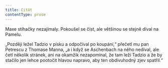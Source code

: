 ```yaml
---
title: Citát
contentType: prose
---
```


Maxe stíhačky nezajímaly. Pokoušel se číst, ale většinou se stejně díval na Pamelu.

  

„Později ležel Tadzio v písku a odpočíval po koupání,“ přečetl mu pan Petrescu z Thomase Manna, „a i když se Aschenbach na něho nedíval, ale četl několik stránek, ani na okamžik nezapomínal, že tam leží Tadzio a že by stačilo jen lehce pootočit hlavou napravo, aby ten obdivuhodný zjev spatřil.“
